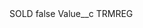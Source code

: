 <?xml version="1.0" encoding="UTF-8"?>
<CustomMetadata xmlns="http://soap.sforce.com/2006/04/metadata" xmlns:xsi="http://www.w3.org/2001/XMLSchema-instance" xmlns:xsd="http://www.w3.org/2001/XMLSchema">
    <label>SOLD</label>
    <protected>false</protected>
    <values>
        <field>Value__c</field>
        <value xsi:type="xsd:string">TRMREG</value>
    </values>
</CustomMetadata>
